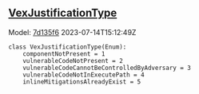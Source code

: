 ## [VexJustificationType](https://github.com/spdx/spdx-3-model/blob/main/model/Security/Vocabularies/VexJustificationType.md)
Model: [7d135f6](https://github.com/spdx/spdx-3-model/commit/7d135f6b3c1c412e06ae2ca73da3cbbbcdbc5cda) 2023-07-14T15:12:49Z
```
class VexJustificationType(Enum):
    componentNotPresent = 1
    vulnerableCodeNotPresent = 2
    vulnerableCodeCannotBeControlledByAdversary = 3
    vulnerableCodeNotInExecutePath = 4
    inlineMitigationsAlreadyExist = 5
```
